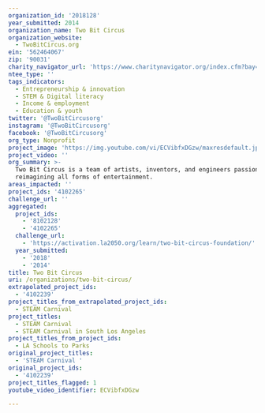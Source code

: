 ```yaml
---
organization_id: '2018128'
year_submitted: 2014
organization_name: Two Bit Circus
organization_website:
  - TwoBitCircus.org
ein: '562464067'
zip: '90031'
charity_navigator_url: 'https://www.charitynavigator.org/index.cfm?bay=search.profile&ein=562464067'
ntee_type: ''
tags_indicators:
  - Entrepreneurship & innovation
  - STEM & Digital literacy
  - Income & employment
  - Education & youth
twitter: '@TwoBitCircusorg'
instagram: '@TwoBitCircusorg'
facebook: '@TwoBitCircusorg'
org_type: Nonprofit
project_image: 'https://img.youtube.com/vi/ECVibfxDGzw/maxresdefault.jpg'
project_video: ''
org_summary: >-
  Two Bit Circus is a team of artists, inventors, and engineers passionate about
  reimagining all forms of entertainment.
areas_impacted: ''
project_ids: '4102265'
challenge_url: ''
aggregated:
  project_ids:
    - '8102128'
    - '4102265'
  challenge_url:
    - 'https://activation.la2050.org/learn/two-bit-circus-foundation/'
  year_submitted:
    - '2018'
    - '2014'
title: Two Bit Circus
uri: /organizations/two-bit-circus/
extrapolated_project_ids:
  - '4102239'
project_titles_from_extrapolated_project_ids:
  - STEAM Carnival
project_titles:
  - STEAM Carnival
  - STEAM Carnival in South Los Angeles
project_titles_from_project_ids:
  - LA Schools to Parks
original_project_titles:
  - 'STEAM Carnival '
original_project_ids:
  - '4102239'
project_titles_flagged: 1
youtube_video_identifier: ECVibfxDGzw

---
```

